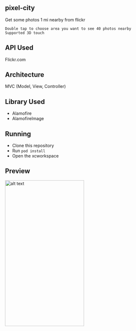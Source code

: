 ## pixel-city
Get some photos 1 mi nearby from flickr
```
Double tap to choose area you want to see 40 photos nearby
Supported 3D touch
```
## API Used
Flickr.com
## Architecture

MVC (Model, View, Controller)

## Library Used

- Alamofire
- AlamofireImage

## Running

- Clone this repository
- Run `pod install`
- Open the xcworkspace

## Preview
<img src="./preview/pixel-city.gif" alt="alt text" width="260px" height="480px">
